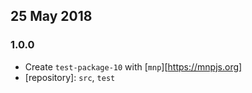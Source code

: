 ## 25 May 2018

### 1.0.0

- Create `test-package-10` with [`mnp`][https://mnpjs.org]
- [repository]: `src`, `test`
